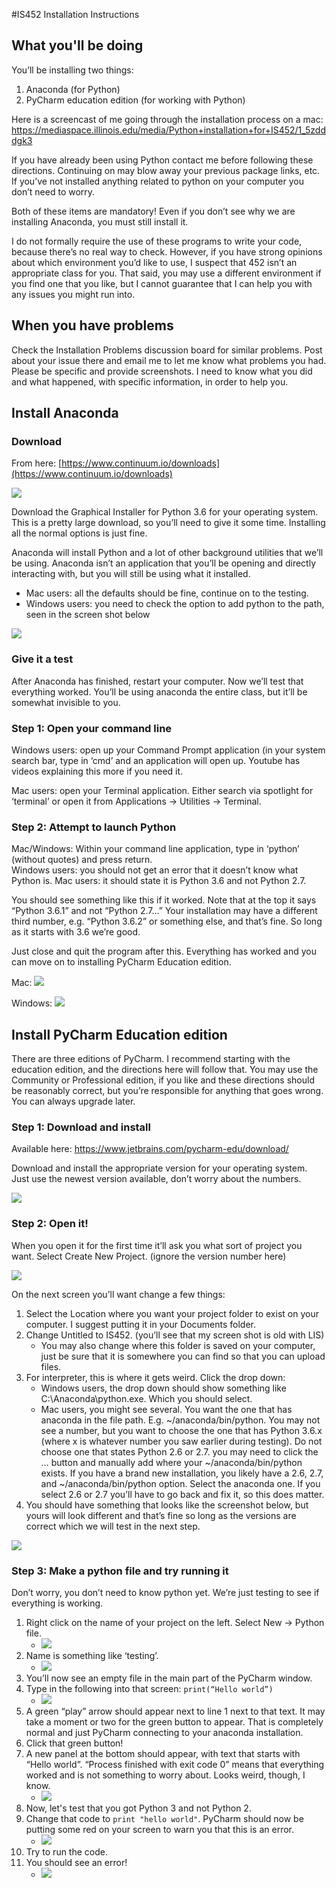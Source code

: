#IS452 Installation Instructions

## What you'll be doing

You’ll be installing two things:1.	Anaconda (for Python)2.	PyCharm education edition (for working with Python)Here is a screencast of me going through the installation process on a mac: https://mediaspace.illinois.edu/media/Python+installation+for+IS452/1_5zdddgk3If you have already been using Python contact me before following these directions.  Continuing on may blow away your previous package links, etc. If you’ve not installed anything related to python on your computer you don’t need to worry.Both of these items are mandatory! Even if you don’t see why we are installing Anaconda, you must still install it.I do not formally require the use of these programs to write your code, because there’s no real way to check.  However, if you have strong opinions about which environment you’d like to use, I suspect that 452 isn’t an appropriate class for you.  That said, you may use a different environment if you find one that you like, but I cannot guarantee that I can help you with any issues you might run into.## When you have problemsCheck the Installation Problems discussion board for similar problems.  Post about your issue there and email me to let me know what problems you had.  Please be specific and provide screenshots.  I need to know what you did and what happened, with specific information, in order to help you.## Install Anaconda### Download
From here:  [https://www.continuum.io/downloads](https://www.continuum.io/downloads)![](installation_pics/1-anacondaver.png)Download the Graphical Installer for Python 3.6 for your operating system.  This is a pretty large download, so you’ll need to give it some time.  Installing all the normal options is just fine.Anaconda will install Python and a lot of other background utilities that we’ll be using.  Anaconda isn’t an application that you’ll be opening and directly interacting with, but you will still be using what it installed.* Mac users:  all the defaults should be fine, continue on to the testing.* Windows users: you need to check the option to add python to the path, seen in the screen shot below

![](installation_pics/2-checkthatbox.png)

### Give it a testAfter Anaconda has finished, restart your computer.  Now we’ll test that everything worked.  You’ll be using anaconda the entire class, but it’ll be somewhat invisible to you.

### Step 1: Open your command lineWindows users:  open up your Command Prompt application (in your system search bar, type in ‘cmd’ and an application will open up.  Youtube has videos explaining this more if you need it.Mac users:  open your Terminal application. Either search via spotlight for ‘terminal’ or open it from Applications -> Utilities -> Terminal.  ### Step 2:  Attempt to launch PythonMac/Windows: Within your command line application, type in ‘python’ (without quotes) and press return.  Windows users:  you should not get an error that it doesn’t know what Python is.Mac users:  it should state it is Python 3.6 and not Python 2.7.You should see something like this if it worked.  Note that at the top it says “Python 3.6.1” and not “Python 2.7…”  Your installation may have a different third number, e.g. “Python 3.6.2” or something else, and that’s fine.  So long as it starts with 3.6 we’re good. Just close and quit the program after this.  Everything has worked and you can move on to installing PyCharm Education edition. 

Mac:
![](installation_pics/3-terminaltest.png)

Windows:
![](installation_pics/4-cmdtest.PNG)

## Install PyCharm Education editionThere are three editions of PyCharm.  I recommend starting with the education edition, and the directions here will follow that.  You may use the Community or Professional edition, if you like and these directions should be reasonably correct, but you’re responsible for anything that goes wrong.  You can always upgrade later.### Step 1: Download and installAvailable here:  https://www.jetbrains.com/pycharm-edu/download/Download and install the appropriate version for your operating system.  Just use the newest version available, don’t worry about the numbers.![](installation_pics/5-pycharmdl.png)### Step 2:  Open it!When you open it for the first time it’ll ask you what sort of project you want.  Select Create New Project. (ignore the version number here)![](installation_pics/6-makenewproject.png)

On the next screen you’ll want change a few things:1.	Select the Location where you want your project folder to exist on your computer.  I suggest putting it in your Documents folder.2.	Change Untitled to IS452. (you’ll see that my screen shot is old with LIS)	* You may also change where this folder is saved on your computer, just be sure that it is somewhere you can find so that you can upload files.3.	For interpreter, this is where it gets weird.  Click the drop down:	* Windows users, the drop down should show something like C:\Anaconda\python.exe.  Which you should select.  	* Mac users, you might see several.  You want the one that has anaconda in the file path.  E.g. ~/anaconda/bin/python.  You may not see a number, but you want to choose the one that has Python 3.6.x (where x is whatever number you saw earlier during testing). Do not choose one that states Python 2.6 or 2.7.  you may need to click the … button and manually add where your ~/anaconda/bin/python exists. If you have a brand new installation, you likely have a 2.6, 2.7, and ~/anaconda/bin/python option.  Select the anaconda one.  If you select 2.6 or 2.7 you’ll have to go back and fix it, so this does matter.4. You should have something that looks like the screenshot below, but yours will look different and that’s fine so long as the versions are correct which we will test in the next step.

![](installation_pics/7-hookinganaconda.png)

### Step 3:  Make a python file and try running itDon’t worry, you don’t need to know python yet. We’re just testing to see if everything is working.1. Right click on the name of your project on the left.  Select New -> Python file.
	* ![](installation_pics/8-newpythonfile.png)
2. Name is something like ‘testing’. 
	* ![](installation_pics/9-nameit.png)
3. You’ll now see an empty file in the main part of the PyCharm window.
4. Type in the following into that screen:  `print(“Hello world”)`
	* ![](installation_pics/10-makecodego.png)
5. A green “play” arrow should appear next to line 1 next to that text.  It may take a moment or two for the green button to appear.  That is completely normal and just PyCharm connecting to your anaconda installation.
6. Click that green button!
7. A new panel at the bottom should appear, with text that starts with “Hello world”. “Process finished with exit code 0” means that everything worked and is not something to worry about.  Looks weird, though, I know.
	* ![](installation_pics/11-output.png)
8. Now, let's test that you got Python 3 and not Python 2.
9. Change that code to `print "hello world"`.  PyCharm should now be putting some red on your screen to warn you that this is an error.
	* ![](installation_pics/12-errorcode.png)
10.  Try to run the code.
11.  You should see an error!
	 * ![](installation_pics/13-erroroutput.png)